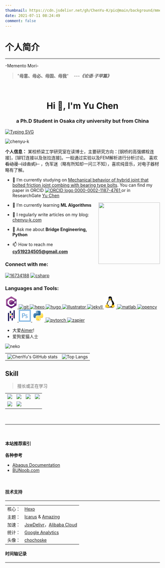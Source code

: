 ```yaml
---
thumbnail: https://cdn.jsdelivr.net/gh/ChenYu-K/pic@main/background/mmexport1602815842023.jpg
date: 2021-07-11 08:24:49
comment: false
---
```


# 个人简介

---
-Memento Mori-
>"**毋意、毋必、毋固、毋我**" &thinsp; &thinsp; ---***《论语·子罕篇》***

<br>
<h1 align="center">Hi 👋, I'm Yu Chen 
</h1> 
<h3 align="center">a Ph.D Student in Osaka city university but from China</h3>

[![Typing SVG](https://readme-typing-svg.herokuapp.com?color=E536F7&vCenter=true&lines=Nice+to+meet+you+~~~;I'm+gonna+crash+out+%F0%9F%92%A4)](https://git.io/typing-svg)
<p align="left"> <img src="https://komarev.com/ghpvc/?username=chenyu-k&label=Profile%20views&color=0e75b6&style=flat&color=ff69b4" alt="chenyu-k" /> </p>

**个人信息：**
 某校桥梁工学研究室在读博士，主要研究方向：[钢桥的高强螺栓连接]，[铆钉连接以及张拉连接]。一般通过实验以及FEM解析进行分析讨论。
 喜欢 ~~看动漫（过去式）~~ ，伪军迷（略有所知却一问三不知），喜欢纯音乐，对电子器材略有了解。

- 🔭 I’m currently studying on [Mechanical behavior of hybrid joint that bolted friction joint combing with bearing type bolts](https://www.researchgate.net/profile/Yu-Chen-505).  You can find my paper in ORCID <a href="https://orcid.org/0000-0002-1187-4761"> <img alt="ORCID logo" src="https://info.orcid.org/wp-content/uploads/2019/11/orcid_16x16.png" width="16" height="16" /> 0000-0002-1187-4761 </a> or in ResearchGate [Yu Chen](https://www.researchgate.net/profile/Yu-Chen-505)

<img align="right" width="200" height="200" src="https://raw.githubusercontent.com/ChenYu-K/ChenYu-K/main/charts/raining-pixel.gif">
     
- 🌱 I’m currently learning **ML Algorithms**

- 📝 I regularly write articles on my blog: [chenyu-k.com](chenyu-k.com) 
- 💬 Ask me about **Bridge Engineering, Python**

- 📫 How to reach me **cy519234505@gmail.com**


<h3 align="left">Connect with me:</h3>
<p align="left">
<a href="https://stackoverflow.com/users/16734188" target="blank"><img align="center" src="https://raw.githubusercontent.com/rahuldkjain/github-profile-readme-generator/master/src/images/icons/Social/stack-overflow.svg" alt="16734188" height="30" width="40" /></a>
<a href="https://www.researchgate.net/profile/Yu-Chen-505" target="_blank" rel="noreferrer"> <img align="center" src="https://raw.githubusercontent.com/ChenYu-K/ChenYu-K/main/charts/researchgate.svg" alt="csharp" width="35" height="35"/> </a>
</p>



<h3 align="left">Languages and Tools:</h3>
<div class="img-y">
<a href="https://www.w3schools.com/cs/" target="_blank" rel="noreferrer"> <img src="https://raw.githubusercontent.com/devicons/devicon/master/icons/csharp/csharp-original.svg" alt="csharp" width="40" height="40"/> </a> <a href="https://git-scm.com/" target="_blank" rel="noreferrer"> <img src="https://www.vectorlogo.zone/logos/git-scm/git-scm-icon.svg" alt="git" width="40" height="40"/> </a> 
<a href="hexo.io/" target="_blank" rel="noreferrer"> <img src="https://www.vectorlogo.zone/logos/hexoio/hexoio-icon.svg" alt="hexo" width="40" height="40"/> </a> <a href="https://gohugo.io/" target="_blank" rel="noreferrer"> <img src="https://api.iconify.design/logos-hugo.svg" alt="hugo" width="40" height="40"/> </a> 
<a href="https://www.adobe.com/in/products/illustrator.html" target="_blank" rel="noreferrer"> <img src="https://www.vectorlogo.zone/logos/adobe_illustrator/adobe_illustrator-icon.svg" alt="illustrator" width="40" height="40"/> </a> <a href="https://jekyllrb.com/" target="_blank" rel="noreferrer"> <img src="https://www.vectorlogo.zone/logos/jekyllrb/jekyllrb-icon.svg" alt="jekyll" width="40" height="40"/> </a> <a href="https://www.linux.org/" target="_blank" rel="noreferrer"> <img src="https://raw.githubusercontent.com/devicons/devicon/master/icons/linux/linux-original.svg" alt="linux" width="40" height="40"/> </a>
<a href="https://www.mathworks.com/" target="_blank" rel="noreferrer"> <img src="https://upload.wikimedia.org/wikipedia/commons/2/21/Matlab_Logo.png" alt="matlab" width="40" height="40"/> </a> <a href="https://opencv.org/" target="_blank" rel="noreferrer"> <img src="https://www.vectorlogo.zone/logos/opencv/opencv-icon.svg" alt="opencv" width="40" height="40"/> </a> <a href="https://pandas.pydata.org/" target="_blank" rel="noreferrer"> <img src="https://raw.githubusercontent.com/devicons/devicon/2ae2a900d2f041da66e950e4d48052658d850630/icons/pandas/pandas-original.svg" alt="pandas" width="40" height="40"/> </a> <a href="https://www.photoshop.com/en" target="_blank" rel="noreferrer"> <img src="https://raw.githubusercontent.com/devicons/devicon/master/icons/photoshop/photoshop-line.svg" alt="photoshop" width="40" height="40"/> </a> <a href="https://www.python.org" target="_blank" rel="noreferrer"> <img src="https://raw.githubusercontent.com/devicons/devicon/master/icons/python/python-original.svg" alt="python" width="40" height="40"/> </a> <a href="https://pytorch.org/" target="_blank" rel="noreferrer"> <img src="https://www.vectorlogo.zone/logos/pytorch/pytorch-icon.svg" alt="pytorch" width="40" height="40"/> </a> <a href="https://zapier.com" target="_blank" rel="noreferrer"> <img src="https://www.vectorlogo.zone/logos/zapier/zapier-icon.svg" alt="zapier" width="40" height="40"/> </a></div>

+ 大爱[Aimer](https://www.aimer-web.jp/)!
+ 爱狗爱猫人士
  
<div class="justified-gallery"> 

![neko](https://cdn.jsdelivr.net/gh/ChenYu-K/pic@main/acg/neko1.gif)

</div>

|||
|---|---|
|![ChenYu's GitHub stats](https://github-readme-stats.vercel.app/api?username=ChenYu-K&show_icons=true&theme=radical)| ![Top Langs](https://github-readme-stats.vercel.app/api/top-langs/?username=ChenYu-K&layout=compact&hide=css,SCSS,html)|

<!-- <div class="img-y">

![ChenYu's GitHub stats](https://github-readme-stats.vercel.app/api?username=ChenYu-K&show_icons=true&theme=radical) ![Top Langs](https://github-readme-stats.vercel.app/api/top-langs/?username=ChenYu-K&layout=compact&hide=css,SCSS,html) </div> -->

<!-- <a href="https://github.com/ChenYu-K/Data-Processing">
  <img align="center" src="https://github-readme-stats.vercel.app/api/pin/?username=ChenYu-K&repo=Data-Processing" />
</a> -->
 
## Skill


> 擅长或正在学习

| | | | |
|---|---|---|---|
|![](https://progress-bar.dev/70/?title=Bridge_Engineer) |![](https://progress-bar.dev/50/?title=FEM_Analysis)|![](https://progress-bar.dev/50/?title=Solid_mechanics) |![](https://progress-bar.dev/30/?title=Python)|
|![](https://progress-bar.dev/10/?title=Javascript) |![](https://progress-bar.dev/27/?title=Age)||
<div class="img-y">
</div>

<br>

#### 

---

<br>

#### 本站推荐索引

**各种参考**
+ [Abaqus Documentation](https://help.3ds.com/2020/English/DSSIMULIA_Established/SIMULIA_Established_FrontmatterMap/sim-r-DSDocAbaqus.htm?ContextScope=all)
+ [BUNoob.com](https://www.runoob.com/)

<br>

#### 技术支持

---

|||
|---|---|
核心：|[Hexo](https://hexo.io/)
主题：|[Icarus](https://github.com/ppoffice/hexo-theme-icarus) & [Amazing](https://github.com/removeif/hexo-theme-amazing)
加速：|[JswDelivr](https://www.jsdelivr.com/)，[Alibaba Cloud](alibabacloud.com)
统计：|[Google Analytics](https://analytics.google.com/)
头像：|[chochoske](https://www.pixiv.net/users/316333)

#### 时间轴记录

---

<div class="time-axis-main">
	<ul class="time-axis"></ul>
</div>
<script src="https://cdn.jsdelivr.net/gh/ChenYu-K/ChenYu-K.github.io@master/js/about-me.js"></script>
<br>

<!-- #### 大家都来自哪儿

<script type="text/javascript" src="//rf.revolvermaps.com/0/0/6.js?i=57pzg8p2341&amp;m=7&amp;c=e63100&amp;cr1=ffffff&amp;f=arial&amp;l=0&amp;bv=90&amp;lx=-420&amp;ly=420&amp;hi=20&amp;he=7&amp;hc=a8ddff&amp;rs=80" async="async"></script>

<br> -->